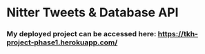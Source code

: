 # Nitter Tweets & Database API

### My deployed project can be accessed here: https://tkh-project-phase1.herokuapp.com/
